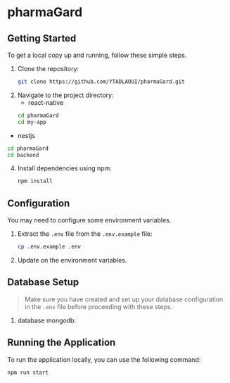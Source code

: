 # pharmaGard

## Getting Started

To get a local copy up and running, follow these simple steps.

1. Clone the repository:
    ```bash
    git clone https://github.com/YTADLAOUI/pharmaGard.git
    ```
2. Navigate to the project directory:
   - react-native
   ```bash
   cd pharmaGard
   cd my-app 
   ```
  - nestjs
   ```bash
   cd pharmaGard
   cd backend
   ```
4. Install dependencies using npm:
    ```bash
    npm install
    ```

## Configuration

You may need to configure some environment variables.

1. Extract the `.env` file from the `.env.example` file:
   ```bash
   cp .env.example .env
   ```
2. Update on the environment variables.
   
## Database Setup

> Make sure you have created and set up your database configuration in the `.env` file before proceeding with these steps.

1. database mongodb:
   

## Running the Application

To run the application locally, you can use the following command:

```bash
npm run start
```
